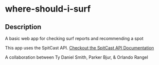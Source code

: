 # where-should-i-surf

## Description
A basic web app for checking surf reports and recommending a spot

This app uses the SpitCast API. [Checkout the SpitCast API Documentation](http://www.spitcast.com/api/docs/)

A collaboration between Ty Daniel Smith, Parker Bjur, & Orlando Rangel